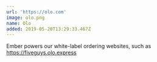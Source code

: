 ```yaml
---
url: 'https://olo.com'
image: olo.png
name: Olo
added: 2019-05-20T13:29:33.467Z
---
```

Ember powers our white-label ordering websites, such as https://fiveguys.olo.express
